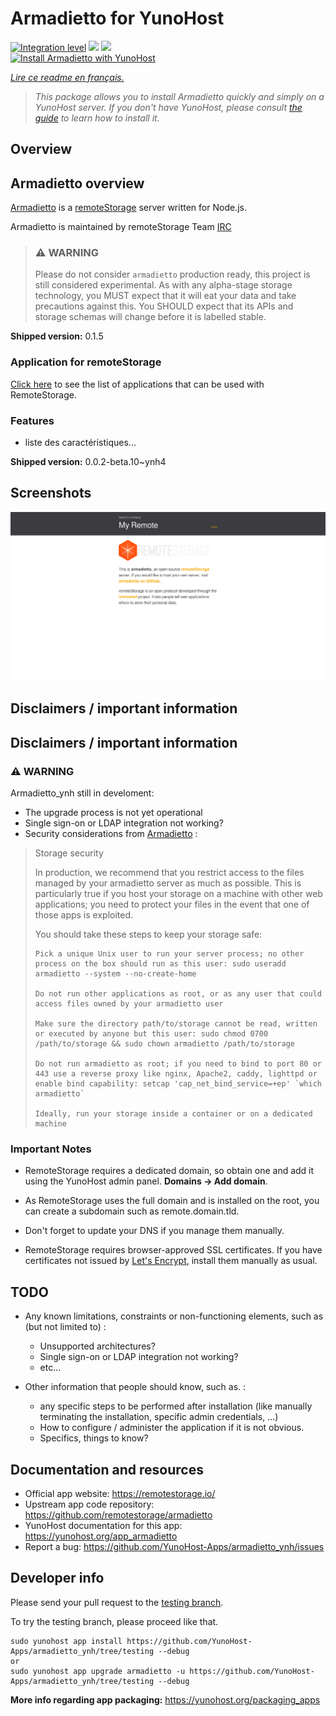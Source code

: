 <!--
N.B.: This README was automatically generated by https://github.com/YunoHost/apps/tree/master/tools/README-generator
It shall NOT be edited by hand.
-->

# Armadietto for YunoHost

[![Integration level](https://dash.yunohost.org/integration/armadietto.svg)](https://dash.yunohost.org/appci/app/armadietto) ![](https://ci-apps.yunohost.org/ci/badges/armadietto.status.svg) ![](https://ci-apps.yunohost.org/ci/badges/armadietto.maintain.svg)  
[![Install Armadietto with YunoHost](https://install-app.yunohost.org/install-with-yunohost.svg)](https://install-app.yunohost.org/?app=armadietto)

*[Lire ce readme en français.](./README_fr.md)*

> *This package allows you to install Armadietto quickly and simply on a YunoHost server.
If you don't have YunoHost, please consult [the guide](https://yunohost.org/#/install) to learn how to install it.*

## Overview

## Armadietto overview

[Armadietto](https://github.com/remotestorage/armadietto/) is a [remoteStorage](https://remotestorage.io) server written for Node.js.

Armadietto is maintained by remoteStorage Team [IRC](https://kiwiirc.com/client/irc.freenode.net/#remotestorage)

> ### :warning: WARNING
> Please do not consider `armadietto` production ready, this project is still
> considered experimental.  As with any alpha-stage storage technology, you
> MUST expect that it will eat your data and take precautions against this. You
> SHOULD expect that its APIs and storage schemas will change before it is
> labelled stable.

**Shipped version:** 0.1.5

### Application for remoteStorage

[Click here](https://remotestorage.io/apps/) to see the list of applications that can be used with RemoteStorage.

### Features

- liste des caractéristiques...


**Shipped version:** 0.0.2-beta.10~ynh4



## Screenshots

![](./doc/screenshots/armadietto.png)

## Disclaimers / important information

## Disclaimers / important information

### :warning: WARNING
Armadietto_ynh still in develoment:

* The upgrade process is not yet operational
* Single sign-on or LDAP integration not working?
* Security considerations from [Armadietto](https://github.com/remotestorage/armadietto/) :

> Storage security
>
> In production, we recommend that you restrict access to the files managed by your armadietto server as much as possible. This is particularly true if you host your storage on a machine with other web applications; you need to protect your files in the event that one of those apps is exploited.
> 
> You should take these steps to keep your storage safe:
> 
>     Pick a unique Unix user to run your server process; no other process on the box should run as this user: sudo useradd armadietto --system --no-create-home
> 
>     Do not run other applications as root, or as any user that could access files owned by your armadietto user
> 
>     Make sure the directory path/to/storage cannot be read, written or executed by anyone but this user: sudo chmod 0700 /path/to/storage && sudo chown armadietto /path/to/storage
> 
>     Do not run armadietto as root; if you need to bind to port 80 or 443 use a reverse proxy like nginx, Apache2, caddy, lighttpd or enable bind capability: setcap 'cap_net_bind_service=+ep' `which armadietto`
> 
>     Ideally, run your storage inside a container or on a dedicated machine


### Important Notes

- RemoteStorage requires a dedicated domain, so obtain one and add it using the YunoHost admin panel. **Domains -> Add domain**. 
- As RemoteStorage uses the full domain and is installed on the root, you can create a subdomain such as remote.domain.tld. 
- Don't forget to update your DNS if you manage them manually.

- RemoteStorage requires browser-approved SSL certificates. If you have certificates not issued by [Let's Encrypt](https://letsencrypt.org/), install them manually as usual.

## TODO

* Any known limitations, constraints or non-functioning elements, such as (but not limited to) :
    * Unsupported architectures?
    * Single sign-on or LDAP integration not working?
    * etc...

* Other information that people should know, such as. :
    * any specific steps to be performed after installation (like manually terminating the installation, specific admin credentials, ...)
    * How to configure / administer the application if it is not obvious.
    * Specifics, things to know?

## Documentation and resources

* Official app website: https://remotestorage.io/
* Upstream app code repository: https://github.com/remotestorage/armadietto
* YunoHost documentation for this app: https://yunohost.org/app_armadietto
* Report a bug: https://github.com/YunoHost-Apps/armadietto_ynh/issues

## Developer info

Please send your pull request to the [testing branch](https://github.com/YunoHost-Apps/armadietto_ynh/tree/testing).

To try the testing branch, please proceed like that.
```
sudo yunohost app install https://github.com/YunoHost-Apps/armadietto_ynh/tree/testing --debug
or
sudo yunohost app upgrade armadietto -u https://github.com/YunoHost-Apps/armadietto_ynh/tree/testing --debug
```

**More info regarding app packaging:** https://yunohost.org/packaging_apps